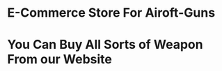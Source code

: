 # E-Commerce Store For Airoft-Guns
# You Can Buy All Sorts of Weapon From our Website








































